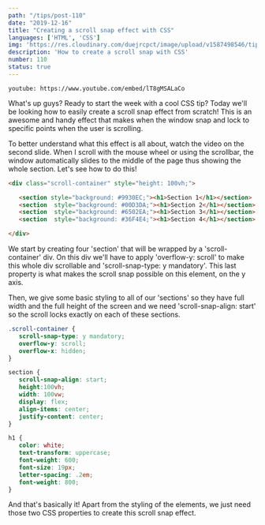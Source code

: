 ```yaml
---
path: "/tips/post-110"
date: "2019-12-16"
title: "Creating a scroll snap effect with CSS"
languages: ['HTML', 'CSS']
img: 'https://res.cloudinary.com/duejrcpct/image/upload/v1587498546/tips/110-1_awejzf.png'
description: 'How to create a scroll snap with CSS'
number: 110
status: true
---
```


`youtube: https://www.youtube.com/embed/lT8gMSALaCo`

What's up guys? Ready to start the week with a cool CSS tip? Today we'll be looking how to easily create a scroll snap effect from scratch! This is an awesome and handy effect that makes when the window snap and lock to specific points when the user is scrolling.

To better understand what this effect is all about, watch the video on the second slide. When I scroll with the mouse wheel or using the scrollbar, the window automatically slides to the middle of the page thus showing the whole section. Let's see how to do this!

 ```html
<div class="scroll-container" style="height: 100vh;">

    <section style="background: #9930EC;"><h1>Section 1</h1></section>
    <section  style="background: #00D3DA;"><h1>Section 2</h1></section>
    <section  style="background: #6502EA;"><h1>Section 3</h1></section>
    <section  style="background: #36F4E4;"><h1>Section 4</h1></section>

</div>
 ```

We start by creating four 'section' that will be wrapped by a 'scroll-container' div. On this div we'll have to apply 'overflow-y: scroll' to make this whole div scrollable and 'scroll-snap-type: y mandatory'. This last property is what makes the scroll snap possible on this element, on the y axis.

Then, we give some basic styling to all of our 'sections' so they have full width and the full height of the screen and we need 'scroll-snap-align: start' so the scroll locks exactly on each of these sections.

 ```css
.scroll-container {
    scroll-snap-type: y mandatory;
    overflow-y: scroll;
    overflow-x: hidden;
}

section {
    scroll-snap-align: start;
    height:100vh;
    width: 100vw;
    display: flex;
    align-items: center;
    justify-content: center;
}

h1 {
    color: white;
    text-transform: uppercase;
    font-weight: 600;
    font-size: 19px;
    letter-spacing: .2em;
    font-weight: 800;
}
 ```

And that's basically it! Apart from the styling of the elements, we just need those two CSS properties to create this scroll snap effect.
